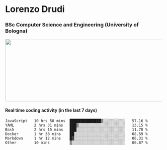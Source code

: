 # Lorenzo Drudi
### BSc Computer Science and Engineering (University of Bologna)

<img src="https://github-readme-stats.vercel.app/api?username=LorenzoDrudi&count_private=true&show_icons=true&theme=gruvbox" height=200px width=550px>

<!---Use wakatime plugins to track the coding time--->
#### Real time coding activity (in the last 7 days)
<!--START_SECTION:waka-->

```text
JavaScript   10 hrs 58 mins  ██████████████▒░░░░░░░░░░   57.16 %
YAML         2 hrs 31 mins   ███▒░░░░░░░░░░░░░░░░░░░░░   13.15 %
Bash         2 hrs 15 mins   ███░░░░░░░░░░░░░░░░░░░░░░   11.78 %
Docker       1 hr 38 mins    ██░░░░░░░░░░░░░░░░░░░░░░░   08.59 %
Markdown     1 hr 12 mins    █▓░░░░░░░░░░░░░░░░░░░░░░░   06.31 %
Other        10 mins         ▒░░░░░░░░░░░░░░░░░░░░░░░░   00.87 %
```

<!--END_SECTION:waka-->
